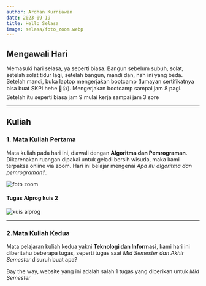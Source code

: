 ```yaml
---
author: Ardhan Kurniawan
date: 2023-09-19
title: Hello Selasa
image: selasa/foto_zoom.webp
---
```


## Mengawali Hari
Memasuki hari selasa, ya seperti biasa. Bangun sebelum subuh, solat, setelah solat tidur lagi, setelah bangun, mandi dan, nah ini yang beda. Setelah mandi, buka laptop mengerjakan bootcamp (lumayan sertifikatnya bisa buat SKPI hehe 🤣👍). Mengerjakan bootcamp sampai jam 8 pagi. Setelah itu seperti biasa jam 9 mulai kerja sampai jam 3 sore

--------------------------------------------------------

## Kuliah

### 1. Mata Kuliah Pertama
Mata kuliah pada hari ini, diawali dengan **Algoritma dan Pemrograman**. Dikarenakan ruangan dipakai untuk geladi bersih wisuda, maka kami terpaksa online via zoom. Hari ini belajar mengenai *Apa itu algoritma dan pemrograman?*.

![foto zoom](/images/selasa/foto_zoom.webp "foto zoom")

#### Tugas Alprog kuis 2
![kuis alprog](/images/selasa/kuis_alprog.webp "kuis alprog")

--------------------------------------------------------

### 2.Mata Kuliah Kedua
Mata pelajaran kuliah kedua yakni **Teknologi dan Informasi**, kami hari ini diberitahu beberapa tugas, seperti tugas saat *Mid Semester dan Akhir Semester* disuruh buat apa?

Bay the way, website yang ini adalah salah 1 tugas yang diberikan untuk *Mid Semester*